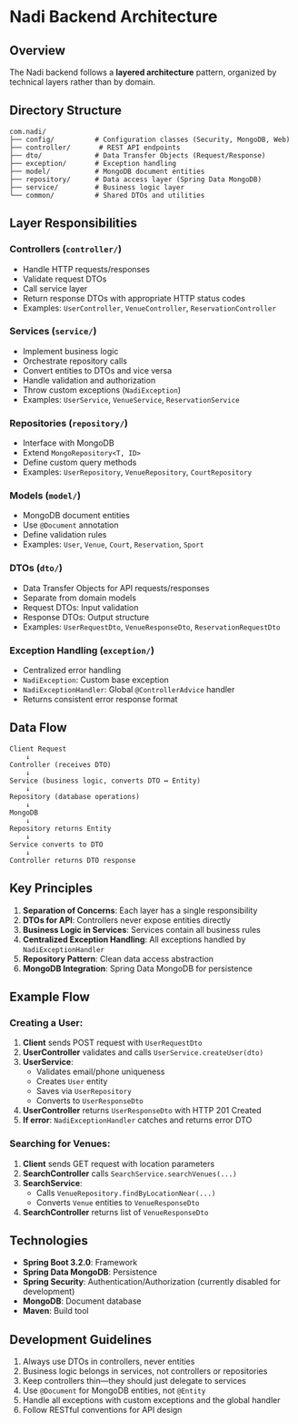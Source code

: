 # Nadi Backend Architecture

## Overview
The Nadi backend follows a **layered architecture** pattern, organized by technical layers rather than by domain.

## Directory Structure

```
com.nadi/
├── config/          # Configuration classes (Security, MongoDB, Web)
├── controller/       # REST API endpoints
├── dto/             # Data Transfer Objects (Request/Response)
├── exception/       # Exception handling
├── model/           # MongoDB document entities
├── repository/      # Data access layer (Spring Data MongoDB)
├── service/         # Business logic layer
└── common/          # Shared DTOs and utilities
```

## Layer Responsibilities

### Controllers (`controller/`)
- Handle HTTP requests/responses
- Validate request DTOs
- Call service layer
- Return response DTOs with appropriate HTTP status codes
- Examples: `UserController`, `VenueController`, `ReservationController`

### Services (`service/`)
- Implement business logic
- Orchestrate repository calls
- Convert entities to DTOs and vice versa
- Handle validation and authorization
- Throw custom exceptions (`NadiException`)
- Examples: `UserService`, `VenueService`, `ReservationService`

### Repositories (`repository/`)
- Interface with MongoDB
- Extend `MongoRepository<T, ID>`
- Define custom query methods
- Examples: `UserRepository`, `VenueRepository`, `CourtRepository`

### Models (`model/`)
- MongoDB document entities
- Use `@Document` annotation
- Define validation rules
- Examples: `User`, `Venue`, `Court`, `Reservation`, `Sport`

### DTOs (`dto/`)
- Data Transfer Objects for API requests/responses
- Separate from domain models
- Request DTOs: Input validation
- Response DTOs: Output structure
- Examples: `UserRequestDto`, `VenueResponseDto`, `ReservationRequestDto`

### Exception Handling (`exception/`)
- Centralized error handling
- `NadiException`: Custom base exception
- `NadiExceptionHandler`: Global `@ControllerAdvice` handler
- Returns consistent error response format

## Data Flow

```
Client Request
    ↓
Controller (receives DTO)
    ↓
Service (business logic, converts DTO ↔ Entity)
    ↓
Repository (database operations)
    ↓
MongoDB
    ↓
Repository returns Entity
    ↓
Service converts to DTO
    ↓
Controller returns DTO response
```

## Key Principles

1. **Separation of Concerns**: Each layer has a single responsibility
2. **DTOs for API**: Controllers never expose entities directly
3. **Business Logic in Services**: Services contain all business rules
4. **Centralized Exception Handling**: All exceptions handled by `NadiExceptionHandler`
5. **Repository Pattern**: Clean data access abstraction
6. **MongoDB Integration**: Spring Data MongoDB for persistence

## Example Flow

### Creating a User:

1. **Client** sends POST request with `UserRequestDto`
2. **UserController** validates and calls `UserService.createUser(dto)`
3. **UserService**:
   - Validates email/phone uniqueness
   - Creates `User` entity
   - Saves via `UserRepository`
   - Converts to `UserResponseDto`
4. **UserController** returns `UserResponseDto` with HTTP 201 Created
5. **If error**: `NadiExceptionHandler` catches and returns error DTO

### Searching for Venues:

1. **Client** sends GET request with location parameters
2. **SearchController** calls `SearchService.searchVenues(...)`
3. **SearchService**:
   - Calls `VenueRepository.findByLocationNear(...)`
   - Converts `Venue` entities to `VenueResponseDto`
4. **SearchController** returns list of `VenueResponseDto`

## Technologies

- **Spring Boot 3.2.0**: Framework
- **Spring Data MongoDB**: Persistence
- **Spring Security**: Authentication/Authorization (currently disabled for development)
- **MongoDB**: Document database
- **Maven**: Build tool

## Development Guidelines

1. Always use DTOs in controllers, never entities
2. Business logic belongs in services, not controllers or repositories
3. Keep controllers thin—they should just delegate to services
4. Use `@Document` for MongoDB entities, not `@Entity`
5. Handle all exceptions with custom exceptions and the global handler
6. Follow RESTful conventions for API design
